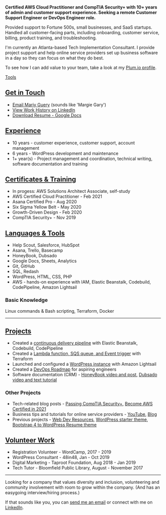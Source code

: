 **Certified AWS Cloud Practitioner and CompTIA Security+ with 10+ years of admin and customer support experience. Seeking a remote Customer Support Engineer or DevOps Engineer role.** 

Provided support to Fortune 500s, small businesses, and SaaS startups. Handled all customer-facing parts, including onboarding, customer service, billing, product training, and troubleshooting.

I'm currently an Atlanta-based Tech Implementation Consultant. I provide project support and help online service providers set up business software in a day so they can focus on what they do best.  

To see how I can add value to your team, take a look at my [Plum.io profile](https://secure.plum.io/p/hk14dNZ_esxZzpK9gEMvXg).

[Tools](https://mguery.github.io/resume/#tools)

## [Get in Touch](#contact)
- [Email Marjy Guery](mailto:marjyguery+gh@gmail.com) (sounds like 'Margie Gary')
- [View Work History on LinkedIn](https://www.linkedin.com/in/msguery)
- [Download Resume - Google Docs](https://msguery.net/resume-doc)

## [Experience](#background)
- 10 years - customer experience, customer support, account management 
- 6 years - WordPress development and maintenance
- 1+ year(s) - Project management and coordination, technical writing, software documentation and training

## [Certificates & Training](#certs)
- In progess: AWS Solutions Architect Associate, self-study
- AWS Certified Cloud Practitioner - Feb 2021
- Asana Certified Pro - Aug 2020
- Six Sigma Yellow Belt - May 2020
- Growth-Driven Design - Feb 2020
- CompTIA Security+ - Nov 2019

## [Languages & Tools](#tools)
- Help Scout, Salesforce, HubSpot
- Asana, Trello, Basecamp
- HoneyBook, Dubsado
- Google Docs, Sheets, Analytics
- Git, GitHub
- SQL, Redash
- WordPress, HTML, CSS, PHP
- AWS - hands-on experience with IAM, Elastic Beanstalk, Codebuild, CodePipeline, Amazon Lightsail

### Basic Knowledge
Linux commands & Bash scripting, Terraform, Docker

---

## [Projects](#projects)
- Created a [continuous delivery pipeline](https://github.com/mguery/aws-elastic-beanstalk-express-js-sample) with Elastic Beanstalk, Codebuild, CodePipeline
- Created a [Lambda function, SQS queue, and Event trigger](https://github.com/mguery/terraform/tree/main/aws/dev-env) with Terraform
- Launched and configured a [WordPress instance](https://github.com/mguery/resume/blob/gh-pages/lightsail-wordpress.png) with Amazon Lightsail 
- Created a [DevOps Roadmap](https://mguery.github.io/devops-notes/) for aspiring engineers
- Software documentation (CRM) - [HoneyBook video and post](https://msguery.net/honeybook-workflows), [Dubsado video and text tutorial](https://msguery.net/dubsado-walkthrough)

### Other Projects
- Tech-related blog posts - [Passing CompTIA Security+](https://msguery.net/passing-the-comptia-securityplus-exam), [Become AWS Certified in 2021](https://msguery.net/aws-certified)
- Business tips and tutorials for online service providers - [YouTube](https://www.youtube.com/channel/UCH45NDaOXaxnGw5RBBgYQOg/videos), [Blog](https://msguery.net/blog)
- Previous projects - [Web Dev Resources](https://mguery.github.io/web-dev), [WordPress starter theme](https://github.com/mguery/base-theme), [Bootstrap 4 to WordPress Resume theme](https://github.com/mguery/bs4-wp-resume)

## [Volunteer Work](#volunteer)
- Registration Volunteer - WordCamp, 2017 - 2019
- WordPress Consultant - 48in48, Jan - Oct 2019
- Digital Marketing - Taproot Foundation, Aug 2018 - Jan 2019
- Tech Tutor - Bloomfield Public Library, August - November 2017

---

Looking for a company that values diversity and inclusion, volunteering and community involvement with room to grow within the company. (And has an easygoing interview/hiring process.)

If that sounds like you, you can [send me an email](mailto:marjyguery+gh@gmail.com) or connect with me on [LinkedIn](https://www.linkedin.com/in/msguery).

